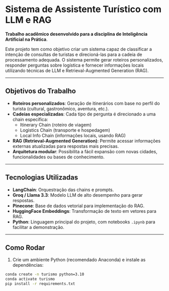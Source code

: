 # Sistema de Assistente Turístico com LLM e RAG

**Trabalho acadêmico desenvolvido para a disciplina de Inteligência Artificial na Prática**.

Este projeto tem como objetivo criar um sistema capaz de classificar a intenção de consultas de turistas e direcioná-las para a cadeia de processamento adequada. O sistema permite gerar roteiros personalizados, responder perguntas sobre logística e fornecer informações locais utilizando técnicas de LLM e Retrieval-Augmented Generation (RAG).

---

## Objetivos do Trabalho

- **Roteiros personalizados**: Geração de itinerários com base no perfil do turista (cultural, gastronômico, aventura, etc.).  
- **Cadeias especializadas**: Cada tipo de pergunta é direcionado a uma chain específica:
  - Itinerary Chain (roteiro de viagem)
  - Logistics Chain (transporte e hospedagem)
  - Local Info Chain (informações locais, usando RAG)
- **RAG (Retrieval-Augmented Generation)**: Permite acessar informações externas atualizadas para respostas mais precisas.
- **Arquitetura modular**: Possibilita a fácil expansão com novas cidades, funcionalidades ou bases de conhecimento.

---

## Tecnologias Utilizadas

- **LangChain**: Orquestração das chains e prompts.  
- **Groq / Llama 3.3**: Modelo LLM de alto desempenho para gerar respostas.  
- **Pinecone**: Base de dados vetorial para implementação do RAG.  
- **HuggingFace Embeddings**: Transformação de texto em vetores para RAG.  
- **Python**: Linguagem principal do projeto, com notebooks `.ipynb` para facilitar a demonstração.

---


## Como Rodar

1. Crie um ambiente Python (recomendado Anaconda) e instale as dependências:

```bash
conda create -n turismo python=3.10
conda activate turismo
pip install -r requirements.txt
